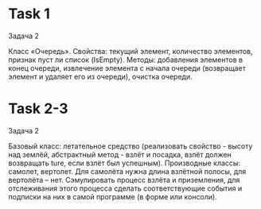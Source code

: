# Task 1

Задача 2

Класс «Очередь».
Свойства: текущий элемент, количество элементов, признак пуст ли список (IsEmpty).
Методы: добавления элементов в конец очереди, извлечение элемента с начала очереди (возвращает элемент и удаляет его из очереди), очистка очереди.

# Task 2-3

Задача 2

Базовый класс: летательное средство (реализовать свойство - высоту над землёй, абстрактный метод - взлёт и посадка, взлёт должен возвращать ture, если взлёт был успешным).
Производные классы: самолет, вертолет. Для самолёта нужна длина взлётной полосы, для вертолёта – нет. Сэмулировать процесс взлёта и приземления, для отслеживания этого процесса сделать соответствующие события и подписки на них в самой программе (в форме или консоли).